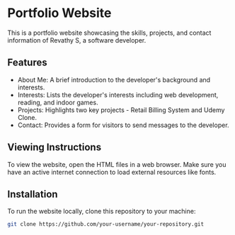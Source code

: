 # Portfolio Website

This is a portfolio website showcasing the skills, projects, and contact information of Revathy S, a software developer.

## Features

- About Me: A brief introduction to the developer's background and interests.
- Interests: Lists the developer's interests including web development, reading, and indoor games.
- Projects: Highlights two key projects - Retail Billing System and Udemy Clone.
- Contact: Provides a form for visitors to send messages to the developer.

## Viewing Instructions

To view the website, open the HTML files in a web browser. Make sure you have an active internet connection to load external resources like fonts.

## Installation

To run the website locally, clone this repository to your machine:

```bash
git clone https://github.com/your-username/your-repository.git
